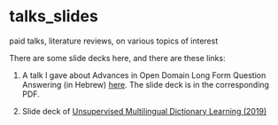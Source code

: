 # talks_slides
paid talks, literature reviews, on various topics of interest

There are some slide decks here, and there are these links:

1. A talk I gave about Advances in Open Domain Long Form Question Answering (in Hebrew) [here](https://www.dropbox.com/s/9mfadagvb58tx4l/Advances%20in%20Open%20Domain%20Long%20Form%20Question%20Answering.mp4?dl=0).  The slide deck is in the corresponding PDF.

2. Slide deck of [Unsupervised Multilingual Dictionary Learning (2019)](https://docs.google.com/presentation/d/1YgARJngZlArNsDc4UwQ2WGK2OEurUJYkEHd5bIS9Pc8/edit?usp=sharing)
